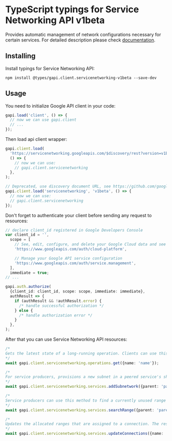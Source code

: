 # TypeScript typings for Service Networking API v1beta

Provides automatic management of network configurations necessary for certain services.
For detailed description please check [documentation](https://cloud.google.com/service-infrastructure/docs/service-networking/getting-started).

## Installing

Install typings for Service Networking API:

```
npm install @types/gapi.client.servicenetworking-v1beta --save-dev
```

## Usage

You need to initialize Google API client in your code:

```typescript
gapi.load('client', () => {
  // now we can use gapi.client
  // ...
});
```

Then load api client wrapper:

```typescript
gapi.client.load(
  'https://servicenetworking.googleapis.com/$discovery/rest?version=v1beta',
  () => {
    // now we can use:
    // gapi.client.servicenetworking
  },
);
```

```typescript
// Deprecated, use discovery document URL, see https://github.com/google/google-api-javascript-client/blob/master/docs/reference.md#----gapiclientloadname----version----callback--
gapi.client.load('servicenetworking', 'v1beta', () => {
  // now we can use:
  // gapi.client.servicenetworking
});
```

Don't forget to authenticate your client before sending any request to resources:

```typescript
// declare client_id registered in Google Developers Console
var client_id = '',
  scope = [
    // See, edit, configure, and delete your Google Cloud data and see the email address for your Google Account.
    'https://www.googleapis.com/auth/cloud-platform',

    // Manage your Google API service configuration
    'https://www.googleapis.com/auth/service.management',
  ],
  immediate = true;
// ...

gapi.auth.authorize(
  {client_id: client_id, scope: scope, immediate: immediate},
  authResult => {
    if (authResult && !authResult.error) {
      /* handle successful authorization */
    } else {
      /* handle authorization error */
    }
  },
);
```

After that you can use Service Networking API resources: <!-- TODO: make this work for multiple namespaces -->

```typescript
/*
Gets the latest state of a long-running operation. Clients can use this method to poll the operation result at intervals as recommended by the API service.
*/
await gapi.client.servicenetworking.operations.get({name: 'name'});

/*
For service producers, provisions a new subnet in a peered service's shared VPC network in the requested region and with the requested size that's expressed as a CIDR range (number of leading bits of ipV4 network mask). The method checks against the assigned allocated ranges to find a non-conflicting IP address range. The method will reuse a subnet if subsequent calls contain the same subnet name, region, and prefix length. This method will make producer's tenant project to be a shared VPC service project as needed. The response from the `get` operation will be of type `Subnetwork` if the operation successfully completes.
*/
await gapi.client.servicenetworking.services.addSubnetwork({parent: 'parent'});

/*
Service producers can use this method to find a currently unused range within consumer allocated ranges. This returned range is not reserved, and not guaranteed to remain unused. It will validate previously provided allocated ranges, find non-conflicting sub-range of requested size (expressed in number of leading bits of ipv4 network mask, as in CIDR range notation). Operation
*/
await gapi.client.servicenetworking.services.searchRange({parent: 'parent'});

/*
Updates the allocated ranges that are assigned to a connection. The response from the `get` operation will be of type `Connection` if the operation successfully completes.
*/
await gapi.client.servicenetworking.services.updateConnections({name: 'name'});
```
